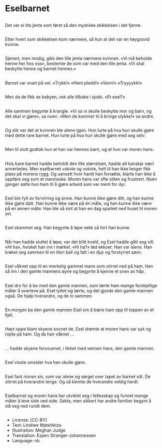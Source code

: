 # Eselbarnet

##
Det var ei lita jente som først så den mystiske skikkelsen i det fjerne.

##
Etter hvert som skikkelsen kom nærmere, så hun at det var en høygravid kvinne.

##
Sjenert, men modig, gikk den lille jenta nærmere kvinnen. «Vi må beholde henne her hos oss», bestemte de som var med den lille jenta. «Vi skal beskytte henne og barnet hennes.»

##
Barnet var snart på vei. «Trykk!» «Hent pledd!» «Vann!» «Tryyyykk!»

##
Men da de fikk se babyen, vek alle tilbake i sjokk. «Et esel?»

##
Alle sammen begynte å krangle. «Vi sa vi skulle beskytte mor og barn, og det skal vi gjøre», sa noen. «Men de kommer til å bringe ulykke!» sa andre.

##
Og slik var det at kvinnen ble alene igjen. Hun lurte på hva hun skulle gjøre med dette rare barnet. Hun lurte på hva hun skulle gjøre med seg selv.

##
Men til slutt godtok hun at han var hennes barn, og at hun var moren hans.

##
Hvis bare barnet hadde beholdt den lille størrelsen, hadde alt kanskje vært annerledes. Men eselbarnet vokste og vokste, helt til han ikke lenger fikk plass på morens rygg. Og uansett hvor hardt han forsøkte, klarte han ikke å oppføre seg som et menneske. Moren hans var ofte sliten og frustrert. Noen ganger satte hun ham til å gjøre arbeid som var ment for dyr.

##
Esel ble fylt av forvirring og sinne. Han kunne ikke gjøre ditt, og han kunne ikke gjøre datt. Han kunne ikke være på én måte, og han kunne ikke være på en annen måte. Han ble så sint at han en dag sparket ned huset til moren sin.

##
Esel skammet seg. Han begynte å løpe vekk så fort han kunne.

##
Når han hadde sluttet å løpe, var det blitt kveld, og Esel hadde gått seg vill. «Hi ha», hvisket han inn i mørket. «Hi ha?» lød ekkoet. Han var alene. Han krøket seg sammen til en liten ball og falt i en dyp og forstyrret søvn.

##
Esel våknet opp til en merkelig gammel mann som stirret ned på ham. Han så inn i den gamle mannens øyne og begynte å kjenne et snev av håp.

##
Esel dro for å bo med den gamle mannen, som lærte ham mange forskjellige måter å overleve på. Esel lyttet og lærte, og det gjorde den gamle mannen også. De hjalp hverandre, og de lo sammen.

##
En morgen ba den gamle mannen Esel om å bære ham opp til toppen av et fjell.

##
Høyt oppe blant skyene sovnet de. Esel drømte at moren hans var syk og ropte på ham. Og da han våknet ...

##
... hadde skyene forsvunnet, i likhet med vennen hans, den gamle mannen.

##
Esel visste omsider hva han skulle gjøre.

##
Esel fant moren sin, som var alene og sørget over tapet av barnet sitt. De stirret på hverandre lenge. Og så klemte de hverandre veldig hardt.

##
Eselbarnet og moren hans har utviklet seg i fellesskap og funnet mange måter å leve side ved side. Sakte, men sikkert har andre familier begynt å slå seg ned rundt dem.

##
* License: [CC-BY]
* Text: Lindiwe Matshikiza
* Illustration: Meghan Judge
* Translation: Espen Stranger-Johannessen
* Language: nb
